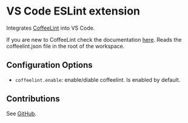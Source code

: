# VS Code ESLint extension
Integrates [CoffeeLint](http://www.coffeelint.org/) into VS Code.

If you are new to CoffeeLint check the documentation [here](https://github.com/clutchski/coffeelint). Reads the coffeelint.json file in the root of the workspace.

## Configuration Options
- `coffeelint.enable`: enable/diable coffeelint. Is enabled by default.

## Contributions
See [GitHub](https://github.com/hellodigit/vscode-coffeelint).
